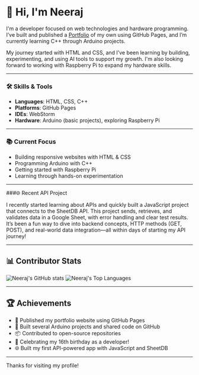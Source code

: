 # 👋 Hi, I'm Neeraj

I'm a developer focused on web technologies and hardware programming. I’ve built and published a [Portfolio](https://serial-commit-dev.github.io/My-Portfolio/) of my own using GitHub Pages, and I’m currently learning C++ through Arduino projects.

My journey started with HTML and CSS, and I’ve been learning by building, experimenting, and using AI tools to support my growth. I'm also looking forward to working with Raspberry Pi to expand my hardware skills.

---

### 🛠️ Skills & Tools

- **Languages**: HTML, CSS, C++
- **Platforms**: GitHub Pages
- **IDEs**: WebStorm
- **Hardware**: Arduino (basic projects), exploring Raspberry Pi

---

### 📚 Current Focus

- Building responsive websites with HTML & CSS
- Programming Arduino with C++
- Getting started with Raspberry Pi
- Learning through hands-on experimentation

---

###🌐 Recent API Project

I recently started learning about APIs and quickly built a JavaScript project that connects to the SheetDB API. This project sends, retrieves, and validates data in a Google Sheet, with error handling and clear test results.
It’s been a fun way to dive into backend concepts, HTTP methods (GET, POST), and real-world data integration—all within days of starting my API journey!

---

## 📊 Contributor Stats



![Neeraj's GitHub stats](https://github-readme-stats.vercel.app/api?username=serial-commit-dev&theme=radical&show_icons=true&hide_title=true)
![Neeraj's Top Languages](https://github-readme-stats.vercel.app/api/top-langs/?username=serial-commit-dev&layout=compact)

---

## 🏆 Achievements



- 🚀 Published my portfolio website using GitHub Pages
- 🔌 Built several Arduino projects and shared code on GitHub
- 📦 Contributed to open-source repositories
- 🎂 Celebrating my 16th birthday as a developer!
- 🌐 Built my first API-powered app with JavaScript and SheetDB


---

Thanks for visiting my profile!
